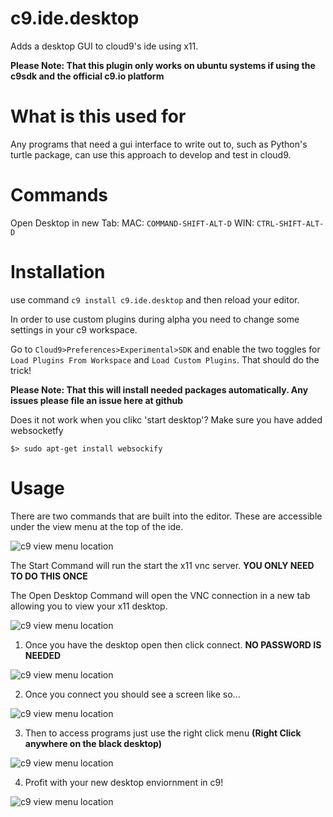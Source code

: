 # c9.ide.desktop
Adds a desktop GUI to cloud9's ide using x11.

**Please Note: That this plugin only works on ubuntu systems if using the c9sdk and the official c9.io platform**

# What is this used for
Any programs that need a gui interface to write out to, such as Python's turtle package, can use this approach to develop and test in cloud9.


# Commands

Open Desktop in new Tab:
MAC: `COMMAND-SHIFT-ALT-D`
WIN: `CTRL-SHIFT-ALT-D`

# Installation

use command `c9 install c9.ide.desktop` and then reload your editor.

In order to use custom plugins during alpha you need to change some settings in your c9 workspace.

Go to `Cloud9>Preferences>Experimental>SDK` and enable the two toggles for `Load Plugins From Workspace` and `Load Custom Plugins`. That should do the trick!

**Please Note: That this will install needed packages automatically. Any issues please file an issue here at github**

Does it not work when you clikc 'start desktop'? Make sure you have added websocketfy

```
$> sudo apt-get install websockify
```

# Usage

There are two commands that are built into the editor. These are accessible under the view menu at the top of the ide.

![c9 view menu location](https://raw.githubusercontent.com/shadowcodex/c9.ide.desktop/master/assets/c9_view.png)

The Start Command will run the start the x11 vnc server. **YOU ONLY NEED TO DO THIS ONCE**

The Open Desktop Command will open the VNC connection in a new tab allowing you to view your x11 desktop.

![c9 view menu location](https://raw.githubusercontent.com/shadowcodex/c9.ide.desktop/master/assets/c9_view_commands.png)

1) Once you have the desktop open then click connect. **NO PASSWORD IS NEEDED**

![c9 view menu location](https://raw.githubusercontent.com/shadowcodex/c9.ide.desktop/master/assets/c9_vnc_connect.png)

2) Once you connect you should see a screen like so...

![c9 view menu location](https://raw.githubusercontent.com/shadowcodex/c9.ide.desktop/master/assets/c9_desktop.png)
 
3) Then to access programs just use the right click menu **(Right Click anywhere on the black desktop)**

![c9 view menu location](https://raw.githubusercontent.com/shadowcodex/c9.ide.desktop/master/assets/c9_desktop_menu.png)

4) Profit with your new desktop enviornment in c9!

![c9 view menu location](https://raw.githubusercontent.com/shadowcodex/c9.ide.desktop/master/assets/c9_desktop_profit.png)

